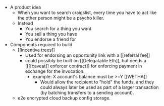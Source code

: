 - A product idea
    - When you want to search craigslist, every time you have to act like the other person might be a psycho killer.
    - Instead
        - You search for a thing you want
        - You sell a thing you have
        - You endorse a friend for 
- Components required to build
    - [[incentive trees]]
        - Used for endorsing an opportunity link with a [[referral fee]]
        - could possibly be built on [[Delegatable Eth]], but needs a [[[[caveat]] enforcer contract]] for enforcing payment in exchange for the invocation.
            - example: X account's balance must be >=Y [[WETHA]]
                - Would allow the recipient to "hold" the funds, and they could always later be used as part of a larger transaction (by batching transfers to a sending account).
    - e2e encrypted cloud backup config storage.
